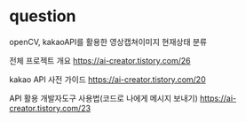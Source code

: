# question
openCV, kakaoAPI를 활용한 영상캡쳐이미지 현재상태 분류

전체 프로젝트 개요
https://ai-creator.tistory.com/26

kakao API 사전 가이드
https://ai-creator.tistory.com/20

API 활용 개발자도구 사용법(코드로 나에게 메시지 보내기)
https://ai-creator.tistory.com/23
